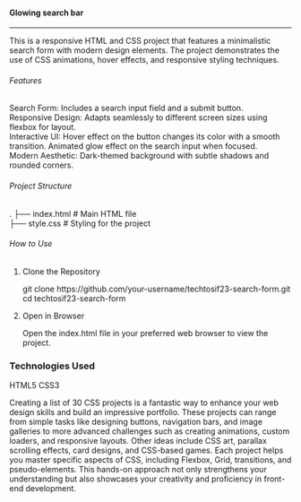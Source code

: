 <h4>Glowing search bar</h4>
<hr>
<p>This is a responsive HTML and CSS project that features a minimalistic search form with modern design elements. The project demonstrates the use of CSS animations, hover effects, and responsive styling techniques.</p>
<h6>Features</h6>
Search Form: Includes a search input field and a submit button. <br>
Responsive Design: Adapts seamlessly to different screen sizes using flexbox for layout. <br>
Interactive UI:
Hover effect on the button changes its color with a smooth transition.
Animated glow effect on the search input when focused. <br>
Modern Aesthetic: Dark-themed background with subtle shadows and rounded corners. <br>
<h6>Project Structure</h6>
.
├── index.html  # Main HTML file  <br>
├── style.css   # Styling for the project

<h6>How to Use</h6>
<ol>
  <li>Clone the Repository</li>
  <p>git clone https://github.com/your-username/techtosif23-search-form.git
cd techtosif23-search-form
</p>
  <li>Open in Browser</li>
  <p>Open the index.html file in your preferred web browser to view the project.
</p>
</ol>
<h3>Technologies Used</h3>
HTML5
CSS3


Creating a list of 30 CSS projects is a fantastic way to enhance your web design skills and build an impressive portfolio. These projects can range from simple tasks like designing buttons, navigation bars, and image galleries to more advanced challenges such as creating animations, custom loaders, and responsive layouts. Other ideas include CSS art, parallax scrolling effects, card designs, and CSS-based games. Each project helps you master specific aspects of CSS, including Flexbox, Grid, transitions, and pseudo-elements. This hands-on approach not only strengthens your understanding but also showcases your creativity and proficiency in front-end development.
